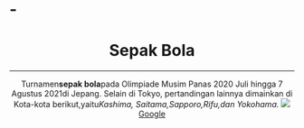 # -<html>
   <head>
      <title>latihan1</title>
   </head>
   
<body>
<center>
<h1>Sepak Bola</h1>
<hr>
<p>Turnamen<b>sepak bola</b>pada Olimpiade Musim Panas 2020 Juli hingga 7 Agustus 2021</u>di Jepang. Selain di Tokyo, pertandingan lainnya dimainkan di Kota-kota berikut,yaitu<i>Kashima, Saitama,Sapporo,Rifu,dan Yokohama.</i>
<img src="http://cdn0-production-imges-kly.akamaized.net/r3jos1PHigRysSJE_lmA4Y3WXtE=/640x360/smart/filters:quality.(75):strip_icc(.):format (jpeg)/kly-media-production/mesias/1054770/original/086206300_1539601356_085217700_1447467756_sepak-bola.jpg";
<p><a href="https://www.google.com">Google</a></p>
</Center>

</body>
   
</html>
